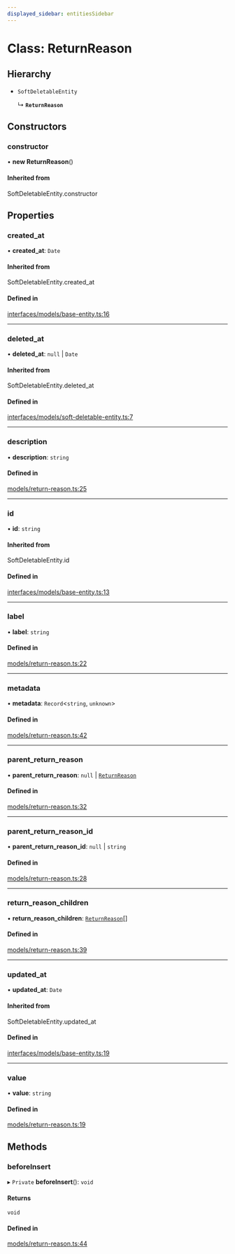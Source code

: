 ```yaml
---
displayed_sidebar: entitiesSidebar
---
```


# Class: ReturnReason

## Hierarchy

- `SoftDeletableEntity`

  ↳ **`ReturnReason`**

## Constructors

### constructor

• **new ReturnReason**()

#### Inherited from

SoftDeletableEntity.constructor

## Properties

### created\_at

• **created\_at**: `Date`

#### Inherited from

SoftDeletableEntity.created\_at

#### Defined in

[interfaces/models/base-entity.ts:16](https://github.com/medusajs/medusa/blob/884322447/packages/medusa/src/interfaces/models/base-entity.ts#L16)

___

### deleted\_at

• **deleted\_at**: ``null`` \| `Date`

#### Inherited from

SoftDeletableEntity.deleted\_at

#### Defined in

[interfaces/models/soft-deletable-entity.ts:7](https://github.com/medusajs/medusa/blob/884322447/packages/medusa/src/interfaces/models/soft-deletable-entity.ts#L7)

___

### description

• **description**: `string`

#### Defined in

[models/return-reason.ts:25](https://github.com/medusajs/medusa/blob/884322447/packages/medusa/src/models/return-reason.ts#L25)

___

### id

• **id**: `string`

#### Inherited from

SoftDeletableEntity.id

#### Defined in

[interfaces/models/base-entity.ts:13](https://github.com/medusajs/medusa/blob/884322447/packages/medusa/src/interfaces/models/base-entity.ts#L13)

___

### label

• **label**: `string`

#### Defined in

[models/return-reason.ts:22](https://github.com/medusajs/medusa/blob/884322447/packages/medusa/src/models/return-reason.ts#L22)

___

### metadata

• **metadata**: `Record`<`string`, `unknown`\>

#### Defined in

[models/return-reason.ts:42](https://github.com/medusajs/medusa/blob/884322447/packages/medusa/src/models/return-reason.ts#L42)

___

### parent\_return\_reason

• **parent\_return\_reason**: ``null`` \| [`ReturnReason`](ReturnReason.md)

#### Defined in

[models/return-reason.ts:32](https://github.com/medusajs/medusa/blob/884322447/packages/medusa/src/models/return-reason.ts#L32)

___

### parent\_return\_reason\_id

• **parent\_return\_reason\_id**: ``null`` \| `string`

#### Defined in

[models/return-reason.ts:28](https://github.com/medusajs/medusa/blob/884322447/packages/medusa/src/models/return-reason.ts#L28)

___

### return\_reason\_children

• **return\_reason\_children**: [`ReturnReason`](ReturnReason.md)[]

#### Defined in

[models/return-reason.ts:39](https://github.com/medusajs/medusa/blob/884322447/packages/medusa/src/models/return-reason.ts#L39)

___

### updated\_at

• **updated\_at**: `Date`

#### Inherited from

SoftDeletableEntity.updated\_at

#### Defined in

[interfaces/models/base-entity.ts:19](https://github.com/medusajs/medusa/blob/884322447/packages/medusa/src/interfaces/models/base-entity.ts#L19)

___

### value

• **value**: `string`

#### Defined in

[models/return-reason.ts:19](https://github.com/medusajs/medusa/blob/884322447/packages/medusa/src/models/return-reason.ts#L19)

## Methods

### beforeInsert

▸ `Private` **beforeInsert**(): `void`

#### Returns

`void`

#### Defined in

[models/return-reason.ts:44](https://github.com/medusajs/medusa/blob/884322447/packages/medusa/src/models/return-reason.ts#L44)
